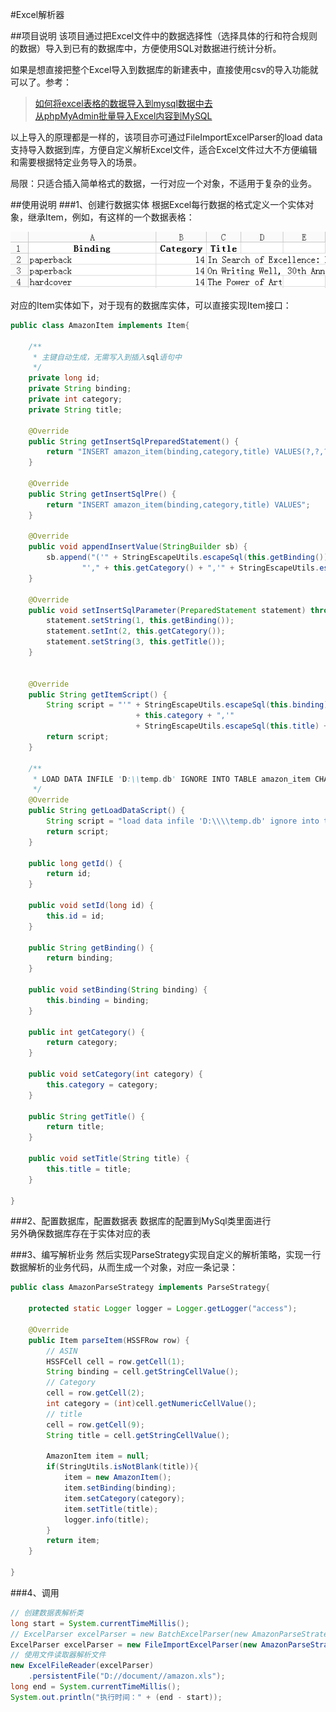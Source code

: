 #Excel解析器

##项目说明
该项目通过把Excel文件中的数据选择性（选择具体的行和符合规则的数据）导入到已有的数据库中，方便使用SQL对数据进行统计分析。

如果是想直接把整个Excel导入到数据库的新建表中，直接使用csv的导入功能就可以了。参考：
> [如何将excel表格的数据导入到mysql数据中去](http://jingyan.baidu.com/article/fc07f9891cb56412ffe5199a.html "如何将excel表格的数据导入到mysql数据中去")    
> [从phpMyAdmin批量导入Excel内容到MySQL](http://jingyan.baidu.com/album/5225f26b12d968e6fb090857.html "从phpMyAdmin批量导入Excel内容到MySQL")    

以上导入的原理都是一样的，该项目亦可通过FileImportExcelParser的load data支持导入数据到库，方便自定义解析Excel文件，适合Excel文件过大不方便编辑和需要根据特定业务导入的场景。
    
局限：只适合插入简单格式的数据，一行对应一个对象，不适用于复杂的业务。

##使用说明
###1、创建行数据实体
根据Excel每行数据的格式定义一个实体对象，继承Item，例如，有这样的一个数据表格：    

![](
https://raw.githubusercontent.com/arthinking/arthinking.github.io/master/images/2015/01/20150115-excel-parser01.png)    

对应的Item实体如下，对于现有的数据库实体，可以直接实现Item接口：    
```java
public class AmazonItem implements Item{

    /**
     * 主键自动生成，无需写入到插入sql语句中
     */
    private long id;
    private String binding;
    private int category;
    private String title;
    
    @Override
    public String getInsertSqlPreparedStatement() {
        return "INSERT amazon_item(binding,category,title) VALUES(?,?,?)";
    }
    
    @Override
    public String getInsertSqlPre() {
        return "INSERT amazon_item(binding,category,title) VALUES";
    }

    @Override
    public void appendInsertValue(StringBuilder sb) {
        sb.append("('" + StringEscapeUtils.escapeSql(this.getBinding()) + 
                "'," + this.getCategory() + ",'" + StringEscapeUtils.escapeSql(this.getTitle()) +"')");
    }

    @Override
    public void setInsertSqlParameter(PreparedStatement statement) throws SQLException{
        statement.setString(1, this.getBinding());
        statement.setInt(2, this.getCategory());
        statement.setString(3, this.getTitle());
    }
    

    @Override
    public String getItemScript() {
        String script = "'" + StringEscapeUtils.escapeSql(this.binding) + "'," 
                            + this.category + ",'" 
                            + StringEscapeUtils.escapeSql(this.title) + "'\r\n";
        return script;
    }
    
    /**
     * LOAD DATA INFILE 'D:\\temp.db' IGNORE INTO TABLE amazon_item CHARACTER SET utf8 FIELDS TERMINATED BY ',' ENCLOSED BY '\'' LINES TERMINATED BY '\r\n' (`binding`,`category`,`title`)
     */
    @Override
    public String getLoadDataScript() {
        String script = "load data infile 'D:\\\\temp.db' ignore into table amazon_item character set utf8 fields terminated by ',' enclosed by '''' lines terminated by '\\r\\n' (`binding`,`category`,`title`)";
        return script;
    }

    public long getId() {
        return id;
    }

    public void setId(long id) {
        this.id = id;
    }

    public String getBinding() {
        return binding;
    }

    public void setBinding(String binding) {
        this.binding = binding;
    }

    public int getCategory() {
        return category;
    }

    public void setCategory(int category) {
        this.category = category;
    }

    public String getTitle() {
        return title;
    }

    public void setTitle(String title) {
        this.title = title;
    }
   
}
```

###2、配置数据库，配置数据表
数据库的配置到MySql类里面进行    
另外确保数据库存在于实体对应的表

###3、编写解析业务
然后实现ParseStrategy实现自定义的解析策略，实现一行数据解析的业务代码，从而生成一个对象，对应一条记录：     
```java
public class AmazonParseStrategy implements ParseStrategy{

    protected static Logger logger = Logger.getLogger("access");
    
    @Override
    public Item parseItem(HSSFRow row) {
        // ASIN
        HSSFCell cell = row.getCell(1);
        String binding = cell.getStringCellValue();
        // Category
        cell = row.getCell(2);
        int category = (int)cell.getNumericCellValue();
        // title
        cell = row.getCell(9);
        String title = cell.getStringCellValue();
        
        AmazonItem item = null;
        if(StringUtils.isNotBlank(title)){
            item = new AmazonItem();
            item.setBinding(binding);
            item.setCategory(category);
            item.setTitle(title);
            logger.info(title);
        }
        return item;
    }

}
```

###4、调用
```java
// 创建数据表解析类
long start = System.currentTimeMillis();
// ExcelParser excelParser = new BatchExcelParser(new AmazonParseStrategy());  // 5050 
ExcelParser excelParser = new FileImportExcelParser(new AmazonParseStrategy());  // 3688
// 使用文件读取器解析文件
new ExcelFileReader(excelParser)
    .persistentFile("D://document//amazon.xls");
long end = System.currentTimeMillis();
System.out.println("执行时间：" + (end - start));
```